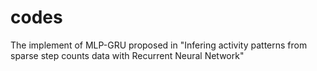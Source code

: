 # codes
The implement of MLP-GRU proposed in "Infering activity patterns from sparse step counts data with Recurrent Neural Network" 
